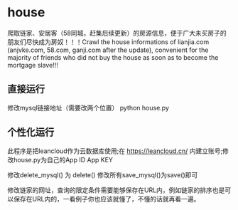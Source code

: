 # house
爬取链家、安居客（58同城，赶集后续更新）的房源信息，便于广大未买房子的朋友们尽快成为房奴！！！Crawl the house informations of lianjia.com (anjvke.com, 58.com, ganji.com after the update), convenient for the majority of friends who did not buy the house as soon as to become the mortgage slave!!!

## 直接运行
修改mysql链接地址（需要改两个位置）
python house.py

## 个性化运行
此程序是把leancloud作为云数据库使用;在 https://leancloud.cn/ 内建立账号;修改house.py为自己的App ID App KEY

修改delete_mysql() 为 delete() 修改所有save_mysql()为save()即可

修改链家的网址，查询的限定条件需要能够保存在URL内，例如链家的排序也是可以保存在URL内的，一看例子你也应该就懂了，不懂的话就再看一遍。
